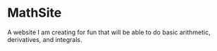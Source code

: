 # MathSite
A website I am creating for fun that will be able to do basic arithmetic, derivatives, and integrals.
